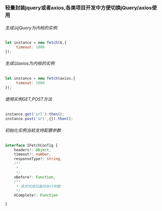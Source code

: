 ### 轻量封装jquery或者axios,各类项目开发中方便切换jQuery/axios使用

###### 生成以jQuery为内核的实例
```javascript
let instance = new fetch($,{
     timeout: 1000
});
```
###### 生成以axios为内核的实例
```javascript
let instance = new fetch(axios,{
     timeout: 1000
});
```
###### 使用实例GET,POST方法
```javascript
instance.get('url').then();
instance.post('url',{}).then();
```
###### 初始化实例当前支持配置参数
```typescript
interface IFetchConfig {
    headers?: Object,
    timeout?: number,
    responseType?: string,
    /**
     * 
     */
    xBefore?: Function,
    /**
     * 请求完成后最终执行参数
     */
    XComplete?: Function

}
```
